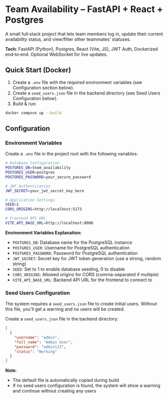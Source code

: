 # Team Availability – FastAPI + React + Postgres


A small full‑stack project that lets team members log in, update their current availability status, and view/filter other teammates' statuses.


**Tech**: FastAPI (Python), Postgres, React (Vite, JS), JWT Auth, Dockerized end‑to‑end. Optional WebSocket for live updates.


## Quick Start (Docker)
1. Create a `.env` file with the required environment variables (see Configuration section below).
2. Create a `seed_users.json` file in the backend directory (see Seed Users Configuration below).
3. Build & run:
```bash
docker compose up --build
```

## Configuration

### Environment Variables

Create a `.env` file in the project root with the following variables:

```bash
# Database Configuration
POSTGRES_DB=team_availability
POSTGRES_USER=postgres
POSTGRES_PASSWORD=your_secure_password

# JWT Authentication
JWT_SECRET=your_jwt_secret_key_here

# Application Settings
SEED=1
CORS_ORIGINS=http://localhost:5173

# Frontend API URL
VITE_API_BASE_URL=http://localhost:8000
```

**Environment Variables Explanation:**
- `POSTGRES_DB`: Database name for the PostgreSQL instance
- `POSTGRES_USER`: Username for PostgreSQL authentication
- `POSTGRES_PASSWORD`: Password for PostgreSQL authentication
- `JWT_SECRET`: Secret key for JWT token generation (use a strong, random string)
- `SEED`: Set to 1 to enable database seeding, 0 to disable
- `CORS_ORIGINS`: Allowed origins for CORS (comma-separated if multiple)
- `VITE_API_BASE_URL`: Backend API URL for the frontend to connect to

### Seed Users Configuration

The system requires a `seed_users.json` file to create initial users. Without this file, you'll get a warning and no users will be created.

Create a `seed_users.json` file in the backend directory:
```json
[
  {
    "username": "admin",
    "full_name": "Admin User", 
    "password": "admin123",
    "status": "Working"
  }
]
```

**Note**: 
- The default file is automatically copied during build
- If no seed users configuration is found, the system will show a warning and continue without creating any users